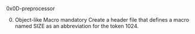 0x0D-preprocessor

0. Object-like Macro
mandatory
Create a header file that defines a macro named SIZE as an abbreviation for the token 1024.
